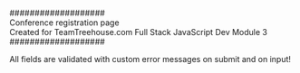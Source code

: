###################\
Conference registration page\
Created for TeamTreehouse.com Full Stack JavaScript Dev Module 3\
###################

All fields are validated with custom error messages on submit and on input!
